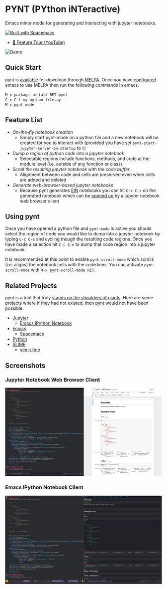 # PYNT (PYthon iNTeractive)

Emacs minor mode for generating and interacting with jupyter notebooks.

[![Built with Spacemacs](https://cdn.rawgit.com/syl20bnr/spacemacs/442d025779da2f62fc86c2082703697714db6514/assets/spacemacs-badge.svg)](http://spacemacs.org)

- [🎥 Feature Tour (YouTube)](http://www.youtube.com/watch?v=qqJbaoS_sH0 "pynt Demo")

![Demo](/img/demo.gif)

## Quick Start

pynt is [available](https://melpa.org/#/pynt) for download through [MELPA](https://melpa.org/). Once you have [configured](https://melpa.org/#/getting-started) emacs to use MELPA then run the following commands in emacs.

```
M-x package-install RET pynt
C-x C-f my-python-file.py
M-x pynt-mode
```

## Feature List

- *On-the-fly notebook creation*
  - Simply start pynt-mode on a python file and a new notebook will be created for you to interact with (provided you have set `pynt-start-jupyter-server-on-startup` to `t`)
- *Dump a region of python code into a jupyter notebook*
  - Selectable regions include functions, methods, and code at the module level (i.e. outside of any function or class)
- *Scroll the resulting jupyter notebook with the code buffer*
  - Alignment between code and cells are preserved even when cells are added and deleted
- *Generate web-browser-based jupyter notebooks*
  - Because pynt generates [EIN](http://millejoh.github.io/emacs-ipython-notebook/) notebooks you can hit `C-x C-s` on the generated notebook which can be [opened up](#jupyter-notebook-web-browser-client) by a jupyter notebook web browser client

## Using pynt

Once you have opened a python file and `pynt-mode` is active you should select the region of code you would like to dump into a jupyter notebook by typing `C-c C-s` and cycling though the resulting code regions. Once you have made a selection hit `C-c C-e` to dump that code region into a jupyter notebook.

It is recommended at this point to enable `pynt-scroll-mode` which scrolls (i.e. aligns) the notebook cells with the code lines. You can activate `pynt-scroll-mode` with `M-x pynt-scroll-mode RET`.

## Related Projects

pynt is a tool that truly [stands on the shoulders of giants](https://en.wikipedia.org/wiki/Standing_on_the_shoulders_of_giants). Here are some projects where if they had not existed, then pynt would not have been possible.

- [Jupyter](http://jupyter.org/)
  - [Emacs IPython Notebook](http://millejoh.github.io/emacs-ipython-notebook/)
- [Emacs](https://www.gnu.org/software/emacs/)
  - [Spacemacs](http://spacemacs.org/)
- [Python](https://www.python.org/)
- [SLIME](https://common-lisp.net/project/slime/)
  - [vim-slime](https://github.com/jpalardy/vim-slime)

## Screenshots

### Jupyter Notebook Web Browser Client

![Browser](/img/browser.png)

### Emacs IPython Notebook Client

![EIN](/img/ein.png)

